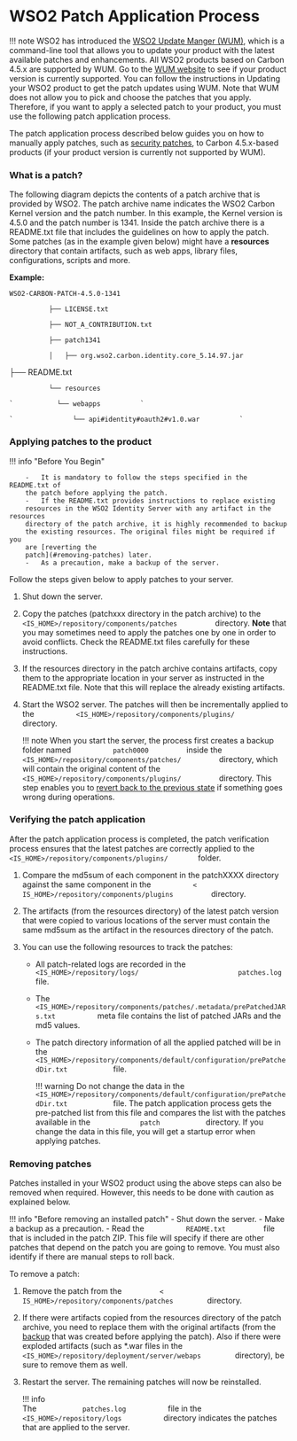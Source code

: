 # WSO2 Patch Application Process

!!! note WSO2 has introduced the
[WSO2 Update Manger (WUM)](https://wso2.com/updates/wum), which is a
command-line tool that allows you to update your product with the latest
available patches and enhancements. All WSO2 products based on Carbon
4.5.x are supported by WUM. Go to the
[WUM website](https://wso2.com/updates/wum) to see if your product
version is currently supported. You can follow the instructions in
Updating your WSO2 product to get the patch updates using WUM. Note that
WUM does not allow you to pick and choose the patches that you apply.
Therefore, if you want to apply a selected patch to your product, you
must use the following patch application process.
    
The patch application process described below guides you on how to
manually apply patches, such as [security
patches](https://wso2.com/security-patch-releases/), to Carbon
4.5.x-based products (if your product version is currently not supported
by WUM).

### What is a patch?

The following diagram depicts the contents of a patch archive that is
provided by WSO2. The patch archive name indicates the WSO2 Carbon
Kernel version and the patch number. In this example, the Kernel version
is 4.5.0 and the patch number is 1341. Inside the patch archive there is
a README.txt file that includes the guidelines on how to apply the
patch. Some patches (as in the example given below) might have a
**resources** directory that contain artifacts, such as web apps,
library files, configurations, scripts and more.

**Example:**

` WSO2-CARBON-PATCH-4.5.0-1341 `

`           ├── LICENSE.txt          `

`           ├── NOT_A_CONTRIBUTION.txt          `

`           ├── patch1341          `

`           │   ├── org.wso2.carbon.identity.core_5.14.97.jar          `


├── README.txt

`           └── resources          `

    `           └── webapps          `
    
    `               └── api#identity#oauth2#v1.0.war          `

### Applying patches to the product

!!! info "Before You Begin"

        -   It is mandatory to follow the steps specified in the README.txt of
        the patch before applying the patch.
        -   If the README.txt provides instructions to replace existing
        resources in the WSO2 Identity Server with any artifact in the resources
        directory of the patch archive, it is highly recommended to backup
        the existing resources. The original files might be required if you
        are [reverting the
        patch](#removing-patches) later.  
        -   As a precaution, make a backup of the server.

Follow the steps given below to apply patches to your server.

1.  Shut down the server.
2.  Copy the patches (patchxxx directory in the patch archive) to the
    `           <IS_HOME>/repository/components/patches          `
    directory. **Note** that you may sometimes need to apply the patches
    one by one in order to avoid conflicts. Check the README.txt files
    carefully for these instructions.  

3.  If the resources directory in the patch archive contains artifacts,
    copy them to the appropriate location in your server as instructed
    in the README.txt file. Note that this will replace the already
    existing artifacts.
4.  Start the WSO2 server. The patches will then be incrementally
    applied to the
    `           <IS_HOME>/repository/components/plugins/          `
    directory.  

    !!! note
        When you start the server, the process first creates a backup folder
        named `           patch0000          ` inside the
        `           <IS_HOME>/repository/components/patches/          `
        directory, which will contain the original content of the
        `           <IS_HOME>/repository/components/plugins/          `
        directory. This step enables you to [revert back to the previous
        state](#removing-patches) if something
        goes wrong during operations.
    

### Verifying the patch application

After the patch application process is completed, the patch verification
process ensures that the latest patches are correctly applied to the
`         <IS_HOME>/repository/components/plugins/        ` folder.

1.  Compare the md5sum of each component in the patchXXXX directory
    against the same component in the
    `           <           IS_HOME>/repository/components/plugins          `
    directory.

2.  The artifacts (from the resources directory) of the latest patch
    version that were copied to various locations of the server must
    contain the same md5sum as the artifact in the resources directory
    of the patch.
3.  You can use the following resources to track the patches:  
    -   All patch-related logs are recorded in the
        `            <IS_HOME>/repository/logs/                         patches.log            `
        file.
    -   The
        `            <IS_HOME>/repository/components/patches/.metadata/prePatchedJARs.txt           `
        meta file contains the list of patched JARs and the md5 values.
    -   The patch directory information of all the applied patched will
        be in the
        `             <IS_HOME>/repository/components/default/configuration/prePatchedDir.txt            `
        file.  

        !!! warning
                Do not change the data in the
                `             <IS_HOME>/repository/components/default/configuration/prePatchedDir.txt            `
                file. The patch application process gets the pre-patched list
                from this file and compares the list with the patches available
                in the `             patch            ` directory. If you change
                the data in this file, you will get a startup error when
                applying patches.
        

### Removing patches

Patches installed in your WSO2 product using the above steps can also be
removed when required. However, this needs to be done with caution as
explained below.

!!! info "Before removing an installed patch"
        -   Shut down the server.
        -   Make a backup as a precaution.
        -   Read the `           README.txt          ` file that is included in
        the patch ZIP. This file will specify if there are other patches
        that depend on the patch you are going to remove. You must also
        identify if there are manual steps to roll back.

To remove a patch:

1.  Remove the patch from the `          <         `
    `          IS_HOME>/repository/components/patches         `
    directory.
2.  If there were artifacts copied from the resources directory of the
    patch archive, you need to replace them with the original artifacts
    (from the [backup](#applying-patches-to-the-product) that was
    created before applying the patch). Also if there were exploded
    artifacts (such as \*.war files in the
    `          <IS_HOME>/repository/deployment/server/webaps         `
    directory), be sure to remove them as well.  
3.  Restart the server. The remaining patches will now be reinstalled.  

    !!! info     
		The `            patches.log           ` file in the
		`            <IS_HOME>/repository/logs           ` directory indicates
		the patches that are applied to the server.
